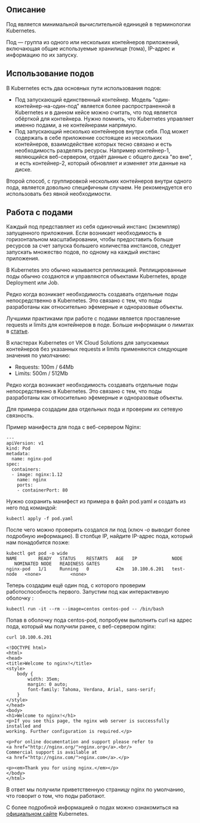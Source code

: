 ## Описание

Под является минимальной вычислительной единицей в терминологии Kubernetes.

Под — группа из одного или нескольких контейнеров приложений, включающая общие используемые хранилище (тома), IP-адрес и информацию по их запуску.

## Использование подов

В Kubernetes есть два основных пути использования подов:

- Под запускающий единственный контейнер. Модель "один-контейнер-на-один-под" является более распространенной в Kubernetes и в данном кейсе можно считать, что под является обёрткой для контейнера. Нужно помнить, что Kubernetes управляет именно подами, а не контейнерами напрямую.
- Под запускающий несколько контейнеров внутри себя. Под может содержать в себе приложение состоящее из нескольких контейнеров, взаимодействие которых тесно связано и есть необходимость разделять ресурсы. Например контейнер-1, являющийся веб-сервером, отдаёт данные с общего диска "во вне", и есть контейнер-2, который обновляет и изменяет эти данные на диске.

Второй способ, с группировкой нескольких контейнеров внутри одного пода, является довольно специфичным случаем. Не рекомендуется его использовать без явной необходимости.

## Работа с подами

Каждый под представляет из себя одиночный инстанс (экземпляр) запущенного приложения. Если возникает необходимость в горизонтальном масштабировании, чтобы предоставить больше ресурсов за счет запуска большего количества инстансов, следует запускать множество подов, по одному на каждый инстанс приложения.

В Kubernetes это обычно называется репликацией. Реплицированные поды обычно создаются и управляются объектами Kubernetes, вроде Deployment или Job.

Редко когда возникает необходимость создавать отдельные поды непосредственно в Kubernetes. Это связано с тем, что поды разработаны как относительно эфемерные и одноразовые объекты.

Лучшими практиками при работе с подами является проставление requests и limits для контейнеров в поде. Больше информации о лимитах в [статье](https://mcs.mail.ru/docs/ru/base/k8s/k8s-node-groups/limits-and-requests).

<info>

В кластерах Kubernetes от VK Cloud Solutions для запускаемых контейнеров без указанных requests и limits применяются следующие значения по умолчанию:

- Requests: 100m / 64Mb
- Limits: 500m / 512Mb

</info>

Редко когда возникает необходимость создавать отдельные поды непосредственно в Kubernetes. Это связано с тем, что поды разработаны как относительно эфемерные и одноразовые объекты.

Для примера создадим два отдельных пода и проверим их сетевую связность.

Пример манифеста для пода с веб-сервером Nginx:

```
---
apiVersion: v1
kind: Pod
metadata:
  name: nginx-pod
spec:
  containers:
  - image: nginx:1.12
    name: nginx
    ports:
    - containerPort: 80
```

Нужно сохранить манифест из примера в файл pod.yaml и создать из него под командой:

```
kubectl apply -f pod.yaml
```

После чего можно проверить создался ли под (ключ _-o_ выводит более подробную информацию). В столбце IP, найдите IP-адрес пода, который нам понадобится позже:

```
kubectl get pod -o wide
NAME        READY   STATUS    RESTARTS   AGE   IP             NODE        NOMINATED NODE   READINESS GATES
nginx-pod   1/1     Running   0          42m   10.100.6.201   test-node   <none>           <none>
```

Теперь создадим ещё один под, с которого проверим работоспособность первого. Запустим под как интерактивную оболочку :

```
kubectl run -it --rm --image=centos centos-pod -- /bin/bash
```

Попав в оболочку пода centos-pod, попробуем выполнить curl на адрес пода, который мы получили ранее, с веб-сервером nginx:

```
curl 10.100.6.201
```

```
<!DOCTYPE html>
<html>
<head>
<title>Welcome to nginx!</title>
<style>
    body {
        width: 35em;
        margin: 0 auto;
        font-family: Tahoma, Verdana, Arial, sans-serif;
    }
</style>
</head>
<body>
<h1>Welcome to nginx!</h1>
<p>If you see this page, the nginx web server is successfully installed and
working. Further configuration is required.</p>

<p>For online documentation and support please refer to
<a href="http://nginx.org/">nginx.org</a>.<br/>
Commercial support is available at
<a href="http://nginx.com/">nginx.com</a>.</p>

<p><em>Thank you for using nginx.</em></p>
</body>
</html>
```

В ответ мы получили приветственную страницу nginx по умолчанию, что говорит о том, что поды работают.

С более подробной информацией о подах можно ознакомиться на [официальном сайте](https://kubernetes.io/docs/concepts/workloads/pods/) Kubernetes.
